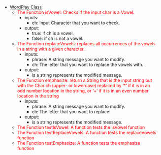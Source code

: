 * [WordPlay Class](./COURSE%202/Week%201/WordPlay.java)
    - <span style="color: red;">The Function isVowel: Checks if the input char is a Vowel.</span>
        * inputs:
            - ch: Input Character that you want to check.
        * output:
            - true: if ch is a vowel.
            - false: if ch is not a vowel.
    - <span style="color: red;">The Function replaceVowels: replaces all occurrences of the vowels in a string with a given character.</span>
        * inputs:
            * phrase:
                A string message you want to modify.
            * ch:
                The letter that you want to replace the vowels with.
        * output:
            - is a string represents the modified message.
    - <span style="color: red;">The Function emphasize:  return a String that is the input string but with the Char ch (upper- or lowercase) replaced by ‘*’ if it is in an odd number location in the string, or ‘+’ if it is in an even number location in the string</span>
        * inputs:
            * phrase:
                A string message you want to modify.
            * ch:
                The letter that you want to replace.
        * output:
            - is a string represents the modified message.
    - <span style="color: red;">The Function testIsVowel: A function tests the isVowel function</span>
    - <span style="color: red;">The Function testReplaceVowels: A function tests the replaceVowels function</span>
    - <span style="color: red;">The Function testEmphasize: A function tests the emphasize function</span>